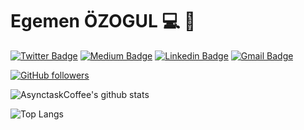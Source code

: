 # Egemen ÖZOGUL :computer: :calling:

[![Twitter Badge](https://img.shields.io/badge/-basicodemine-1ca0f1?style=flat-square&labelColor=1ca0f1&logo=twitter&logoColor=white&link=https://twitter.com/basicodemine)](https://twitter.com/basicodemine) 
[![Medium Badge](https://img.shields.io/badge/-AsynctaskCoffee-000000?style=flat-square&labelColor=000000&logo=Medium&link=https://medium.com/@AsynctaskCoffee/)](https://medium.com/@AsynctaskCoffee/)
[![Linkedin Badge](https://img.shields.io/badge/-basicodemine-blue?style=flat-square&logo=Linkedin&logoColor=white&link=https://www.linkedin.com/in/basicodemine/)](https://www.linkedin.com/in/basicodemine/) 
[![Gmail Badge](https://img.shields.io/badge/-asynctaskcoffee@gmail.com-c14438?style=flat-square&logo=Gmail&logoColor=white&link=mailto:AsynctaskCoffee@gmail.com)](mailto:AsynctaskCoffee@gmail.com)

[![GitHub followers](https://img.shields.io/github/followers/AsynctaskCoffee?label=Follow&style=social)](https://github.com/AsynctaskCoffee/?tab=follow)



![AsynctaskCoffee's github stats](https://github-readme-stats.vercel.app/api?username=AsynctaskCoffee&show_icons=true&hide_border=true)

![Top Langs](https://github-readme-stats.vercel.app/api/top-langs/?username=AsynctaskCoffee&layout=compact&hide_border=true)
